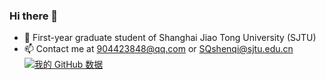 ### Hi there 👋

<!--
**MKMQ99/MKMQ99** is a ✨ _special_ ✨ repository because its `README.md` (this file) appears on your GitHub profile.

Here are some ideas to get you started:

- 🔭 I’m currently working on ...
- 🌱 I’m currently learning ...
- 👯 I’m looking to collaborate on ...
- 🤔 I’m looking for help with ...
- 💬 Ask me about ...
- 📫 How to reach me: ...
- 😄 Pronouns: ...
- ⚡ Fun fact: ...
-->
- :school: First-year graduate student of Shanghai Jiao Tong University (SJTU)
- :mailbox: Contact me at 904423848@qq.com or SQshenqi@sjtu.edu.cn
[![我的 GitHub 数据](https://github-readme-stats.vercel.app/api?username=MKMQ99)]()
